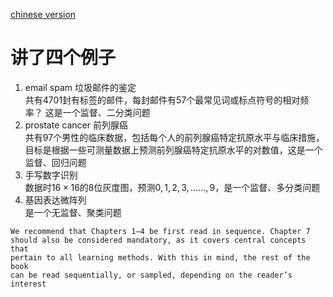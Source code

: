 [chinese version](https://esl.hohoweiya.xyz/index.html)

# 讲了四个例子
1. email spam 垃圾邮件的鉴定  
共有$4701$封有标签的邮件，每封邮件有$57$个最常见词或标点符号的相对频率？ 这是一个监督、二分类问题
2. prostate cancer 前列腺癌  
共有$97$个男性的临床数据，包括每个人的前列腺癌特定抗原水平与临床措施，目标是根据一些可测量数据上预测前列腺癌特定抗原水平的对数值，这是一个监督、回归问题
3. 手写数字识别  
数据时$16\times 16$的$8$位灰度图，预测$0,1,2,3,……,9$，是一个监督、多分类问题
4. 基因表达微阵列  
是一个无监督、聚类问题


```
We recommend that Chapters 1–4 be first read in sequence. Chapter 7
should also be considered mandatory, as it covers central concepts that
pertain to all learning methods. With this in mind, the rest of the book
can be read sequentially, or sampled, depending on the reader’s interest
```